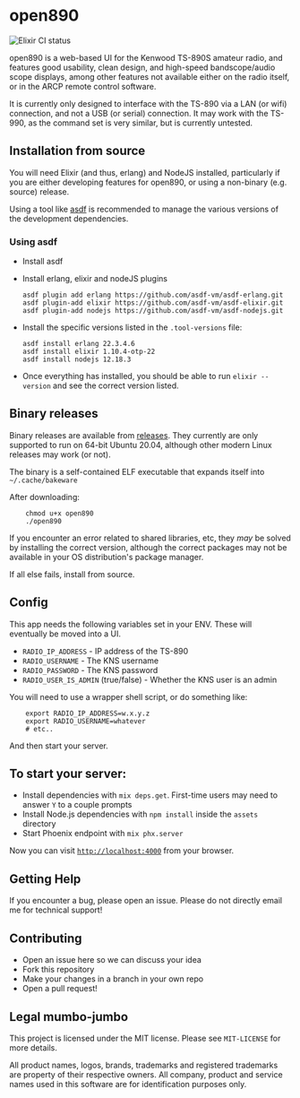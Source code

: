 # open890

![Elixir CI status](https://github.com/tonyc/open890/workflows/Test/badge.svg)

open890 is a web-based UI for the Kenwood TS-890S amateur radio, and features good usability, 
clean design, and high-speed bandscope/audio scope displays, among other features not available
either on the radio itself, or in the ARCP remote control software.

It is currently only designed to interface with the TS-890 via a LAN (or wifi) connection, and not
a USB (or serial) connection. It may work with the TS-990, as the command set is very similar, but is
currently untested.

## Installation from source

You will need Elixir (and thus, erlang) and NodeJS installed, particularly if you are either
developing features for open890, or using a non-binary (e.g. source) release.

Using a tool like [asdf](https://asdf-vm.com/#/core-manage-asdf) is recommended
to manage the various versions of the development dependencies.

### Using asdf

  * Install asdf
  * Install erlang, elixir and nodeJS plugins

        asdf plugin add erlang https://github.com/asdf-vm/asdf-erlang.git
        asdf plugin-add elixir https://github.com/asdf-vm/asdf-elixir.git
        asdf plugin-add nodejs https://github.com/asdf-vm/asdf-nodejs.git

  * Install the specific versions listed in the `.tool-versions` file:

        asdf install erlang 22.3.4.6
        asdf install elixir 1.10.4-otp-22
        asdf install nodejs 12.18.3

  * Once everything has installed, you should be able to run `elixir --version` and see the correct version listed.


## Binary releases

Binary releases are available from [releases](https://github.com/tonyc/open890/releases/).
They currently are only supported to run on 64-bit Ubuntu 20.04, although other modern Linux releases may work (or not).

The binary is a self-contained ELF executable that expands itself into `~/.cache/bakeware`

After downloading:

        chmod u+x open890
        ./open890

If you encounter an error related to shared libraries, etc, they _may_ be solved by installing the correct version,
although the correct packages may not be available in your OS distribution's package manager. 

If all else fails, install from source.

## Config

This app needs the following variables set in your ENV. These will eventually be moved into a UI.

  * `RADIO_IP_ADDRESS` - IP address of the TS-890
  * `RADIO_USERNAME` - The KNS username
  * `RADIO_PASSWORD` - The KNS password
  * `RADIO_USER_IS_ADMIN` (true/false) - Whether the KNS user is an admin

You will need to use a wrapper shell script, or do something like:

        export RADIO_IP_ADDRESS=w.x.y.z
        export RADIO_USERNAME=whatever
        # etc..
        
And then start your server.

## To start your server:

  * Install dependencies with `mix deps.get`. First-time users may need to answer `Y` to a couple prompts
  * Install Node.js dependencies with `npm install` inside the `assets` directory
  * Start Phoenix endpoint with `mix phx.server`

Now you can visit [`http://localhost:4000`](http://localhost:4000) from your browser.

## Getting Help

If you encounter a bug, please open an issue. Please do not directly email me for technical support!

## Contributing

* Open an issue here so we can discuss your idea
* Fork this repository
* Make your changes in a branch in your own repo
* Open a pull request!

## Legal mumbo-jumbo

This project is licensed under the MIT license. Please see `MIT-LICENSE` for more details.

All product names, logos, brands, trademarks and registered trademarks are property of their respective owners. All company, product and service names used in this software are for identification purposes only.
